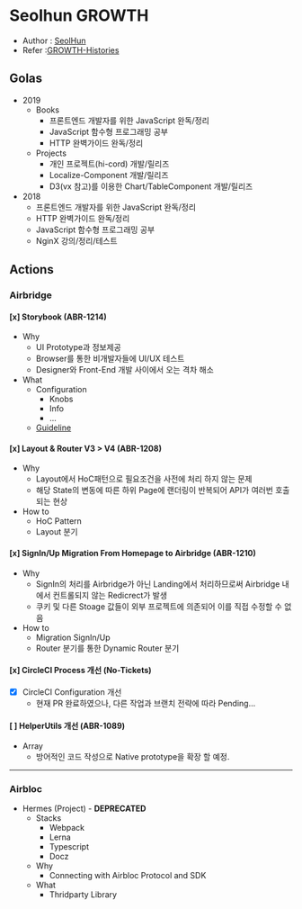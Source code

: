# Seolhun GROWTH
- Author : [SeolHun](https://github.com/Seolhun/)
- Refer :[GROWTH-Histories](https://seolhun.github.io/tags/GROWTH/)

## Golas
- 2019
  - Books
    - 프론트엔드 개발자를 위한 JavaScript 완독/정리
    - JavaScript 함수형 프로그래밍 공부
    - HTTP 완벽가이드 완독/정리
  - Projects
    - 개인 프로젝트(hi-cord) 개발/릴리즈
    - Localize-Component 개발/릴리즈
    - D3(vx 참고)를 이용한 Chart/TableComponent 개발/릴리즈
- 2018
  - 프론트엔드 개발자를 위한 JavaScript 완독/정리
  - HTTP 완벽가이드 완독/정리
  - JavaScript 함수형 프로그래밍 공부
  - NginX 강의/정리/테스트

## Actions
### Airbridge
#### [x] Storybook (ABR-1214)
- Why
  - UI Prototype과 정보제공
  - Browser를 통한 비개발자들에 UI/UX 테스트
  - Designer와 Front-End 개발 사이에서 오는 격차 해소
- What
  - Configuration
    - Knobs
    - Info
    - ...
  - [Guideline](https://www.notion.so/ab180/Storybook-Guideline-d63aefa2efee4a1f8d75116ced7cecc7)
    
#### [x] Layout & Router V3 > V4 (ABR-1208)
- Why
  - Layout에서 HoC패턴으로 필요조건을 사전에 처리 하지 않는 문제
  - 해당 State의 변동에 따른 하위 Page에 랜더링이 반복되어 API가 여러번 호출되는 현상
- How to
  - HoC Pattern
  - Layout 분기

#### [x] SignIn/Up Migration From Homepage to Airbridge (ABR-1210)
- Why
  - SignIn의 처리를 Airbridge가 아닌 Landing에서 처리하므로써 Airbridge 내에서 컨트롤되지 않는 Redicrect가 발생
  - 쿠키 및 다른 Stoage 값들이 외부 프로젝트에 의존되어 이를 직접 수정할 수 없음
- How to
  - Migration SignIn/Up 
  - Router 분기를 통한 Dynamic Router 분기

#### [x] CircleCI Process 개선 (No-Tickets)
- [x] CircleCI Configuration 개선
  - 현재 PR 완료하였으나, 다른 작업과 브랜치 전략에 따라 Pending...

#### [ ] HelperUtils 개선 (ABR-1089)
- Array
  - 방어적인 코드 작성으로 Native prototype을 확장 할 예정.

---

### Airbloc
- Hermes (Project) - **DEPRECATED**
  - Stacks
    - Webpack
    - Lerna
    - Typescript
    - Docz
  - Why
    - Connecting with Airbloc Protocol and SDK
  - What
    - Thridparty Library